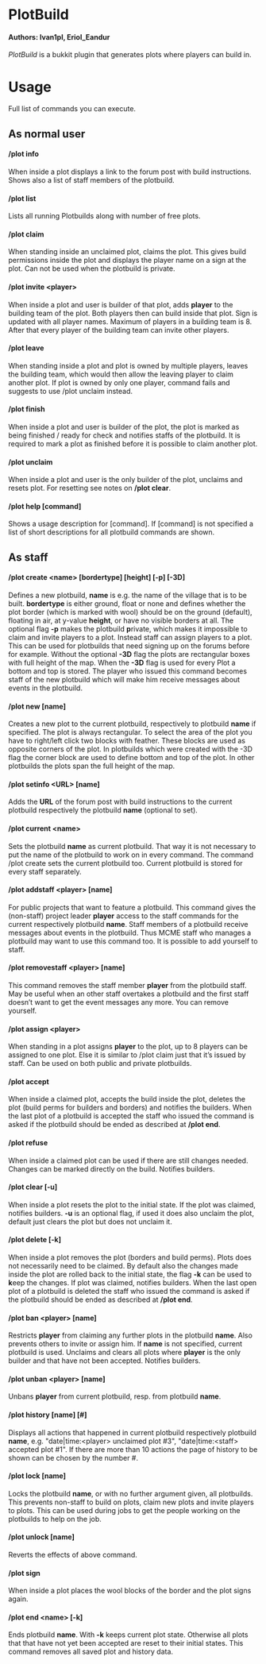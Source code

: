 # PlotBuild

#### Authors: Ivan1pl, Eriol_Eandur

*PlotBuild* is a bukkit plugin that generates plots where players can build in.

# Usage

Full list of commands you can execute.

## As normal user
#### /plot info

When inside a plot displays a link to the forum post with build instructions. Shows also a list of staff members of the plotbuild.

#### /plot list

Lists all running Plotbuilds along with number of free plots.

#### /plot claim

When standing inside an unclaimed plot, claims the plot. This gives build permissions inside the plot and displays the player name on a sign at the plot. Can not be used when the plotbuild is private.

#### /plot invite &lt;player&gt;

When inside a plot and user is builder of that plot, adds __player__ to the building team of the plot. Both players then can build inside that plot. Sign is updated with all player names. Maximum of players in a building team is 8. After that every player of the building team can invite other players.

#### /plot leave

When standing inside a plot and plot is owned by multiple players, leaves the building team, which would then allow the leaving player to claim another plot. If plot is owned by only one player, command fails and suggests to use /plot unclaim instead.

#### /plot finish

When inside a plot and user is builder of the plot, the plot is marked as being finished / ready for check and notifies staffs of the plotbuild. It is required to mark a plot as finished before it is possible to claim another plot.

#### /plot unclaim

When inside a plot and user is the only builder of the plot, unclaims and resets plot. For resetting see notes on __/plot clear__.

#### /plot help [command]

Shows a usage description for [command]. If [command] is not specified a list of short descriptions for all plotbuild commands are shown.

## As staff
#### /plot create &lt;name&gt; [bordertype] [height] [-p] [-3D]

Defines a new plotbuild, __name__ is e.g. the name of the village that is to be built. __bordertype__ is either ground, float or none and defines whether the plot border (which is marked with wool) should be on the ground (default), floating in air, at y-value __height__, or have no visible borders at all. The optional flag __-p__ makes the plotbuild **p**rivate, which makes it impossible to claim and invite players to a plot. Instead staff can assign players to a plot. This can be used for plotbuilds that need signing up on the forums before for example. Without the optional __-3D__ flag the plots  are rectangular boxes with full height of the map. When the __-3D__ flag is used for every Plot a bottom and top is stored. The player who issued this command becomes staff of the new  plotbuild which will make him receive messages about events in the plotbuild.

#### /plot new [name]

Creates a new plot to the current plotbuild, respectively to plotbuild __name__ if specified. The plot is always rectangular. To select the area of the plot you have to right/left click two blocks with feather. These blocks are used as opposite corners of the plot. In plotbuilds which were created with the -3D flag the corner block are used to define bottom and top of the plot. In other plotbuilds the plots span the full height of the map.

#### /plot setinfo &lt;URL&gt; [name]

Adds the __URL__ of the forum post with build instructions to the current plotbuild respectively the plotbuild __name__ (optional to set).

#### /plot current &lt;name&gt;

Sets the plotbuild __name__ as current plotbuild. That way it is not necessary to put the name of the plotbuild to work on in every command. The command /plot create sets the current plotbuild too. Current plotbuild is stored for every staff separately.

#### /plot addstaff &lt;player&gt; [name]

For public projects that want to feature a plotbuild. This command gives the (non-staff) project leader __player__ access to the staff commands for the current respectively plotbuild __name__. Staff members of a plotbuild receive messages about events in the plotbuild. Thus MCME staff who manages a plotbuild may want to use this command too. It is possible to add yourself to staff.

#### /plot removestaff &lt;player&gt; [name]

This command removes the staff member __player__ from the plotbuild staff. May be useful when an other staff overtakes a plotbuild and the first staff doesn’t want to get the event messages any more. You can remove yourself.

#### /plot assign &lt;player&gt;

When standing in a plot assigns __player__ to the plot, up to 8 players can be assigned to one plot. Else it is similar to /plot claim just that it’s issued by staff. Can be used on both public and private plotbuilds.

#### /plot accept

When inside a claimed plot, accepts the build inside the plot, deletes the plot (build perms for builders and borders) and notifies the builders. When the last plot of a plotbuild is accepted the staff who issued the command is asked if the plotbuild should be ended as described at __/plot end__.

#### /plot refuse

When inside a claimed plot can be used if there are still changes needed. Changes can be marked directly on the build. Notifies builders.

#### /plot clear [-u]

When inside a plot resets the plot to the initial state. If the plot was claimed, notifies builders.
__-u__ is an optional flag, if used it does also unclaim the plot, default just clears the plot but does not unclaim it.

#### /plot delete [-k]

When inside a plot removes the plot (borders and build perms). Plots does not necessarily need to be claimed. By default also the changes made inside the plot are rolled back to the initial state, the flag __-k__ can be used to **k**eep the changes. If plot was claimed, notifies builders. When the last open plot of a plotbuild is deleted the staff who issued the command is asked if the plotbuild should be ended as described at __/plot end__.

#### /plot ban &lt;player&gt; [name]

Restricts __player__ from claiming any further plots in the plotbuild __name__. Also prevents others to invite or assign him. If __name__ is not specified, current plotbuild is used. Unclaims and clears all plots where __player__ is the only builder and that have not been accepted. Notifies builders.

#### /plot unban &lt;player&gt; [name]

Unbans __player__ from current plotbuild, resp. from plotbuild __name__.

#### /plot history [name] [#]

Displays all actions that happened in current plotbuild respectively plotbuild __name__, e.g. "date|time:&lt;player&gt; unclaimed plot #3", "date|time:&lt;staff&gt; accepted plot #1". If there are more than 10 actions the page of history to be shown can be chosen by the number #.

#### /plot lock [name]

Locks the plotbuild __name__, or with no further argument given, all plotbuilds. This prevents non-staff to build on plots, claim new plots and invite players to plots. This can be used during jobs to get the people working on the plotbuilds to help on the job.

#### /plot unlock [name]

Reverts the effects of above command.

#### /plot sign

When inside a plot places the wool blocks of the border and the plot signs again.

#### /plot end &lt;name&gt; [-k]

Ends plotbuild __name__. With __-k__ keeps current plot state. Otherwise all plots that that have not yet been accepted are reset to their initial states. This command removes all saved plot and history data.
